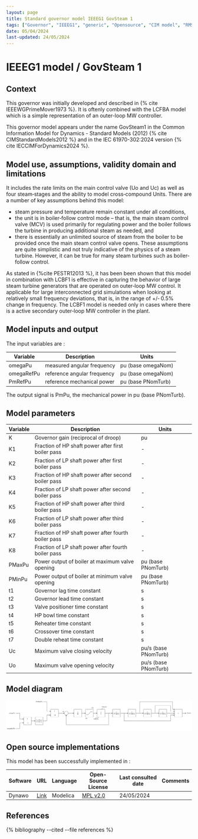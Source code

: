 ```yaml
---
layout: page
title: Standard governor model IEEEG1 GovSteam 1
tags: ["Governor", "IEEEG1", "generic", "Opensource", "CIM model", "RMS", "phasor", "MRL4", "Single phase", "GovSteam1", "IEC", "dynawo", "#106"]
date: 05/04/2024
last-updated: 24/05/2024
---
```

# IEEEG1 model / GovSteam 1

## Context

This governor was initially developed and described in {% cite IEEEWGPrimeMover1973 %}. It is oftenly combined with the LCFBA model which is a simple representation of an outer-loop MW controller.

This governor model appears under the name GovSteam1 in the Common Information Model for Dynamics - Standard Models (2012) {% cite CIMStandardModels2012 %} and in the IEC 61970-302:2024 version {% cite IECCIMForDynamics2024 %}.

## Model use, assumptions, validity domain and limitations

 It includes the rate limits on the main control valve (Uo and Uc) as well as four steam‐stages and the ability to model cross‐compound Units.
 There are a number of key assumptions behind this model:

- steam pressure and temperature remain constant under all conditions,
- the unit is in boiler‐follow control mode – that is, the main steam control valve (MCV) is used primarily for regulating power and the boiler follows the turbine in producing additional steam as needed, and
- there is essentially an unlimited source of steam from the boiler to be provided once the main steam control valve opens.
These assumptions are quite simplistic and not truly indicative of the physics of a steam turbine. However, it can be true for many steam turbines such as  boiler‐follow control.

 As stated in {%cite PESTR12013 %}, it has been been shown that this model in combination with LCBF1 is effective in capturing the behavior of large steam turbine generators that are operated on outer‐loop MW control. It applicable for large interconnected grid simulations when looking at relatively small frequency deviations, that is, in the range of +/‐ 0.5% change in frequency.  The LCBF1 model is needed only in cases where there is a active secondary outer‐loop MW controller in the plant.

## Model inputs and output

The input variables are :

| Variable | Description | Units |
|-----------|--------------| ------|
|omegaPu | measured angular frequency |pu (base omegaNom)|
|omegaRefPu |reference angular frequency |pu (base omegaNom)|
|PmRefPu |reference mechanical power |pu (base PNomTurb)|

The output signal is PmPu, the mechanical power in pu (base PNomTurb).

## Model parameters

| Variable | Description | Units |
|-----------|--------------| ------|
|K |Governor gain (reciprocal of droop) |pu|
|K1 |Fraction of HP shaft power after first boiler pass|-|
|K2 |Fraction of LP shaft power after first boiler pass|-|
|K3 |Fraction of HP shaft power after second boiler pass|-|
|K4 |Fraction of LP shaft power after second boiler pass|-|
|K5 |Fraction of HP shaft power after third boiler pass|-|
|K6 |Fraction of LP shaft power after third boiler pass|-|
|K7 |Fraction of HP shaft power after fourth boiler pass|-|
|K8 |Fraction of LP shaft power after fourth boiler pass|-|
|PMaxPu |Power output of boiler at maximum valve opening |pu (base PNomTurb)|
|PMinPu |Power output of boiler at minimum valve opening |pu (base PNomTurb)|
|t1 |Governor lag time constant |s|
|t2 |Governor lead time constant |s|
|t3 |Valve positioner time constant |s|
|t4 |HP bowl time constant |s|
|t5 |Reheater time constant |s|
|t6 |Crossover time constant |s|
|t7 |Double reheat time constant |s|
|Uc |Maximum valve closing velocity |pu/s (base PNomTurb)|
|Uo |Maximum valve opening velocity |pu/s (base PNomTurb)|

## Model diagram

<img src="/pages/models/regulations/IEEEG1/IEEEG1.drawio.svg" alt="IEEEG1 diagram">

## Open source implementations

This model has been successfully implemented in :

| Software      | URL | Language | Open-Source License | Last consulted date | Comments |
| ------------- | --- | -------- | ------------------- | ------------------- | -------- |
| Dynawo | [Link](https://github.com/dynawo/dynawo) | Modelica | [MPL v2.0](https://www.mozilla.org/en-US/MPL/2.0/)  | 24/05/2024 |  |

## References

{% bibliography --cited --file references  %}
